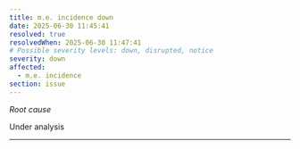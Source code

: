 ```yaml
---
title: m.e. incidence down
date: 2025-06-30 11:45:41
resolved: true
resolvedWhen: 2025-06-30 11:47:41
# Possible severity levels: down, disrupted, notice
severity: down
affected:
  - m.e. incidence
section: issue
---
```


*Root cause*

Under analysis

---


